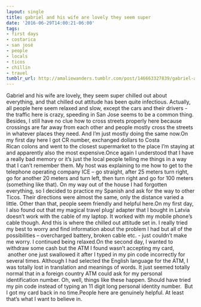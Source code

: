 ```yaml
---
layout: single
title: gabriel and his wife are lovely they seem super
date: '2016-06-29T14:00:21-06:00'
tags:
- first days
- costarica
- san josé
- people
- locals
- ticos
- chillin
- travel
tumblr_url: http://amaliewanders.tumblr.com/post/146663327839/gabriel-and-his-wife-are-lovely-they-seem-super
---
```

Gabriel and his wife are lovely, they seem super chilled out about everything, and that chilled out attitude has been quite infectious. Actually, all people here seem relaxed and slow, except the cars and their drivers - the traffic here is crazy, speeding in San Jose seems to be a common thing. Besides, I still have no clue how to cross streets properly here because crossings are far away from each other and people mostly cross the streets in whatever places they need. And I’m just mostly doing the same now.On my first day here I got CR number, exchanged dollars to Costa Rican colons and went to the closest supermarket to the place I’m staying at and apparently also the most expensive.Once again I understood that I have a really bad memory or it’s just the local people telling me things in a way that I can’t remember them. My host was explaining to me how to get to the telephone operating company ICE – go straight, after 25 meters turn right, go for another 20 meters and turn left, then turn right and go for 100 meters (something like that). On my way out of the house I had forgotten everything, so I decided to practice my Spanish and ask for the way to other Ticos. Their directions were almost the same, only the distance varied a little. Other than that, people seem friendly and helpful here.On my first day, I also found out that my magical travel plug/ adapter that I bought in Latvia doesn’t work with the cable of my laptop. It worked with my mobile phone’s cable though. And this is where the chilled out attitude set in. I really tried my best to worry and find information about the problem I had but all of the possibilities – overcharged battery, broken cable etc. - just couldn’t make me worry. I continued being relaxed.On the second day, I wanted to withdraw some cash but the ATM I found wasn’t accepting my card,  another one just swallowed it after I typed in my pin code incorrectly for several times. Although I had selected the English language for the ATM, I was totally lost in translation and meanings of words. It just seemed totally normal that in a foreign country ATM could ask for my personal identification number. Oh, well, things like these happen. Should have tried my pin code instead of typing an 11 digit long personal identity number.  But I got my card back in no time.People here are genuinely helpful. At least that’s what I want to believe in.
